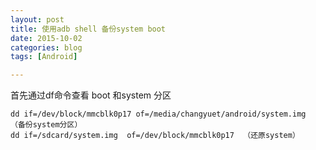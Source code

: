```yaml
---
layout: post
title: 使用adb shell 备份system boot
date: 2015-10-02
categories: blog
tags: [Android]

---
```




首先通过df命令查看 boot 和system 分区

```
dd if=/dev/block/mmcblk0p17 of=/media/changyuet/android/system.img    （备份system分区）
dd if=/sdcard/system.img  of=/dev/block/mmcblk0p17  （还原system）
```
